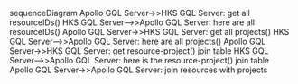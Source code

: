 <!-- this refers to Johns current drawing, it is complex, it requires a join in javascript
-->

sequenceDiagram
    Apollo GQL Server->>HKS GQL Server: get all resourceIDs()
    HKS GQL Server-->>Apollo GQL Server: here are all resourceIDs()
    Apollo GQL Server->>HKS GQL Server: get all projects()
    HKS GQL Server-->>Apollo GQL Server: here are all projects()
    Apollo GQL Server->>HKS GQL Server: get resource-project() join table
    HKS GQL Server-->>Apollo GQL Server: here is the resource-project() join table
    Apollo GQL Server->>Apollo GQL Server: join resources with projects
